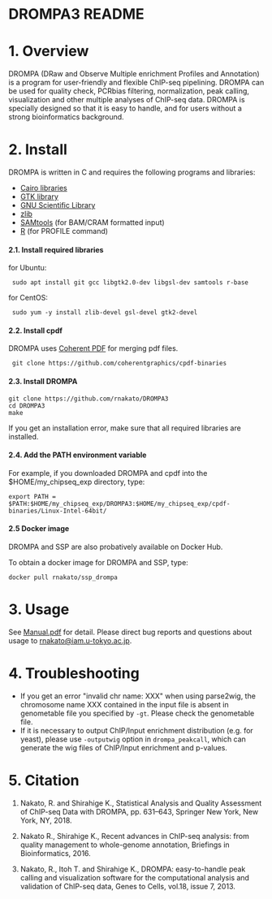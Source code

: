 # DROMPA3 README

# 1. Overview
DROMPA (DRaw and Observe Multiple enrichment Profiles and Annotation) is a program for user-friendly and flexible ChIP-seq pipelining. DROMPA can be used for quality check, PCRbias filtering, normalization, peak calling, visualization and other multiple analyses of ChIP-seq data. DROMPA is specially designed so that it is easy to handle, and for users without a strong bioinformatics background.

# 2. Install
DROMPA is written in C and requires the following programs and libraries:
* [Cairo libraries](http://www.cairographics.org/)
* [GTK library](http://www.gtk.org/)
* [GNU Scientific Library](http://www.gnu.org/software/gsl/)
* [zlib](http://www.zlib.net/)
* [SAMtools](http://samtools.sourceforge.net/) (for BAM/CRAM formatted input)
* [R](http://www.r-project.org/) (for PROFILE command)

#### 2.1. Install required libraries
for Ubuntu:

     sudo apt install git gcc libgtk2.0-dev libgsl-dev samtools r-base
 
for CentOS:

     sudo yum -y install zlib-devel gsl-devel gtk2-devel

#### 2.2. Install cpdf
 DROMPA uses [Coherent PDF](http://community.coherentpdf.com/) for merging pdf files.
 
     git clone https://github.com/coherentgraphics/cpdf-binaries
    
#### 2.3. Install DROMPA
    git clone https://github.com/rnakato/DROMPA3
    cd DROMPA3
    make

If you get an installation error, make sure that all required libraries are installed.

#### 2.4. Add the PATH environment variable
For example, if you downloaded DROMPA and cpdf into the $HOME/my_chipseq_exp directory, type:

    export PATH = $PATH:$HOME/my_chipseq_exp/DROMPA3:$HOME/my_chipseq_exp/cpdf-binaries/Linux-Intel-64bit/

#### 2.5 Docker image

DROMPA and SSP are also probatively available on Docker Hub.

To obtain a docker image for DROMPA and SSP, type:

    docker pull rnakato/ssp_drompa

# 3. Usage
 See [Manual.pdf](https://github.com/rnakato/DROMPA3/blob/master/Manual.pdf) for detail. Please direct bug reports and questions about usage to rnakato@iam.u-tokyo.ac.jp.

# 4. Troubleshooting
* If you get an error "invalid chr name: XXX" when using parse2wig, the chromosome name XXX contained in the input file is absent in genometable file you specified by `-gt`. Please check the genometable file.
* If it is necessary to output ChIP/Input enrichment distribution (e.g. for yeast), please use `-outputwig` option in `drompa_peakcall`, which can generate the wig files of ChIP/Input enrichment and p-values.

# 5. Citation
1. Nakato, R. and Shirahige K., Statistical Analysis and Quality Assessment of ChIP-seq Data with DROMPA, pp. 631–643, Springer New York, New York, NY, 2018.

2. Nakato R., Shirahige K., Recent advances in ChIP-seq analysis: from quality management to whole-genome annotation, Briefings in Bioinformatics, 2016.

3. Nakato, R., Itoh T. and Shirahige K., DROMPA: easy-to-handle peak calling and visualization software for the computational analysis and validation of ChIP-seq data, Genes to Cells, vol.18, issue 7, 2013.
